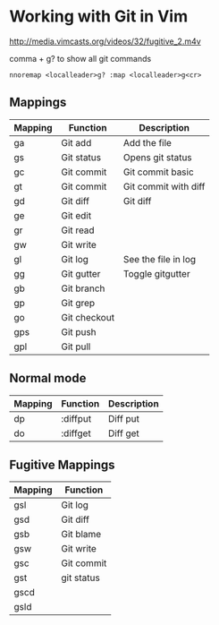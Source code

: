 # Working with Git in Vim

http://media.vimcasts.org/videos/32/fugitive_2.m4v

comma + g? to show all git commands
```
nnoremap <localleader>g? :map <localleader>g<cr>
```

## Mappings

| Mapping  |  Function    | Description         |
|----------|--------------|----------------------|
| ga       | Git add      | Add the file         |
| gs       | Git status   | Opens git status     |
| gc       | Git commit   | Git commit basic     |
| gt       | Git commit   | Git commit with diff |
| gd       | Git diff     | Git diff             |
| ge       | Git edit     |                      |
| gr       | Git read     |                      |
| gw       | Git write    |                      |
| gl       | Git log      | See the file in log  |
| gg       | Git gutter   | Toggle gitgutter     |
| gb       | Git branch   |                      |
| gp       | Git grep     |                      |
| go       | Git checkout |                      |
| gps      | Git push     |                      |
| gpl      | Git pull     |                      |


## Normal mode

| Mapping | Function | Description |
|---------|----------|-------------|
| dp      | :diffput | Diff put    |
| do      | :diffget | Diff get    |

## Fugitive Mappings

| Mapping | Function   |
|---------|------------|
| gsl     | Git log    |
| gsd     | Git diff   |
| gsb     | Git blame  |
| gsw     | Git write  |
| gsc     | Git commit |
| gst     | git status |
| gscd    |            |
| gsld    |            |
